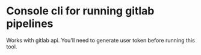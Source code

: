 # Console cli for running gitlab pipelines

Works with gitlab api. 
You'll need to generate user token before running this tool.